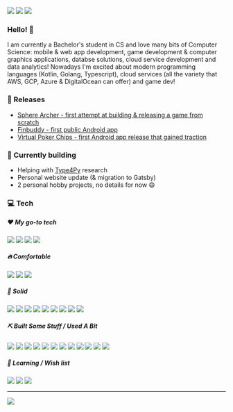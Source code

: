 <!-- TODO: cover -->

[![](https://img.shields.io/badge/-Email%20me%21-informational?style=flat&logo=gmail&color=ea4335&logoColor=ffffff)](mailto:evaldaslatoskinas@gmail.com)
[![](https://img.shields.io/badge/-Linkedin-informational?style=flat&logo=linkedin&color=0077b5&logoColor=ffffff)](https://www.linkedin.com/in/evaldas-latoskinas/)
[![](https://img.shields.io/badge/-Homepage-informational?style=flat&logo=github&color=181717&logoColor=ffffff)](https://elatoskinas.github.io/)

### Hello! 👋

I am currently a Bachelor's student in CS and love many bits of Computer Science: mobile & web app development, game development & computer graphics applications, databse solutions, cloud service development and data analytics! Nowadays I'm excited about modern programming languages (Kotlin, Golang, Typescript), cloud services (all the variety that AWS, GCP, Azure & DigitalOcean can offer) and game dev!

### 🚀 Releases
* [Sphere Archer - first attempt at building & releasing a game from scratch](https://play.google.com/store/apps/details?id=com.SphereArcher)
* [Finbuddy - first public Android app](https://play.google.com/store/apps/details?id=emporium.financecalendar&hl=en&gl=US)
* [Virtual Poker Chips - first Android app release that gained traction](https://play.google.com/store/apps/details?id=enlightenworks.VirtualPokerChips)

### 🔨 Currently building
* Helping with [Type4Py](https://arxiv.org/abs/2101.04470) research
* Personal website update (& migration to Gatsby)
* 2 personal hobby projects, no details for now 😄

### 💻 Tech

##### ❤️ My go-to tech
![](https://img.shields.io/badge/-Python-informational?style=flat&logo=Python&logoColor=white&color=000000)
![](https://img.shields.io/badge/-Java-informational?style=flat&logo=Java&logoColor=white&color=000000)
![](https://img.shields.io/badge/-Windows-informational?style=flat&logo=Windows&logoColor=white&color=000000)
![](https://img.shields.io/badge/-Unity-informational?style=flat&logo=Unity&logoColor=white&color=000000)

##### 🔥 Comfortable
![](https://img.shields.io/badge/-C%23-informational?style=flat&logo=c-sharp&logoColor=white&color=000000)
![](https://img.shields.io/badge/-HTML-informational?style=flat&logo=html5&logoColor=white&color=000000)
![](https://img.shields.io/badge/-CSS-informational?style=flat&logo=css3&logoColor=white&color=000000)

##### 💎 Solid
![](https://img.shields.io/badge/-Javascript-informational?style=flat&logo=Javascript&logoColor=white&color=000000)
![](https://img.shields.io/badge/-Typescript-informational?style=flat&logo=Typescript&logoColor=white&color=000000)
![](https://img.shields.io/badge/-C++-informational?style=flat&logo=c%2B%2B&logoColor=white&color=000000)
![](https://img.shields.io/badge/-SQLite-informational?style=flat&logo=sqlite&logoColor=white&color=000000)
![](https://img.shields.io/badge/-React-informational?style=flat&logo=React&logoColor=white&color=000000)
![](https://img.shields.io/badge/-Mac%20OSx-informational?style=flat&logo=apple&logoColor=white&color=000000)
![](https://img.shields.io/badge/-Android-informational?style=flat&logo=Android&logoColor=white&color=000000)
![](https://img.shields.io/badge/-Gradle-informational?style=flat&logo=gradle&logoColor=white&color=000000)
![](https://img.shields.io/badge/-Maven-informational?style=flat&logo=apache-maven&logoColor=white&color=000000)

##### ⛏️ Built Some Stuff / Used A Bit
![](https://img.shields.io/badge/-Scala-informational?style=flat&logo=Scala&logoColor=white&color=000000)
![](https://img.shields.io/badge/-PostgreSQL-informational?style=flat&logo=postgresql&logoColor=white&color=000000)
![](https://img.shields.io/badge/-MongoDB-informational?style=flat&logo=MongoDB&logoColor=white&color=000000)
![](https://img.shields.io/badge/-Spring-informational?style=flat&logo=Spring&logoColor=white&color=000000)
![](https://img.shields.io/badge/-AWS-informational?style=flat&logo=amazon-aws&logoColor=white&color=000000)
![](https://img.shields.io/badge/-Bash-informational?style=flat&logo=gnu-bash&logoColor=white&color=000000)
![](https://img.shields.io/badge/-Linux-informational?style=flat&logo=Linux&logoColor=white&color=000000)
![](https://img.shields.io/badge/-Assembly-informational?style=flat&logo=Linux&logoColor=white&color=000000)
![](https://img.shields.io/badge/-Electron-informational?style=flat&logo=electron&logoColor=white&color=000000)
![](https://img.shields.io/badge/-Node.js-informational?style=flat&logo=node.js&logoColor=white&color=000000)
![](https://img.shields.io/badge/-Jekyll-informational?style=flat&logo=jekyll&logoColor=white&color=000000)
![](https://img.shields.io/badge/-Spark-informational?style=flat&logo=apache-spark&logoColor=white&color=000000)

##### 📖 Learning / Wish list
![](https://img.shields.io/badge/-Kotlin-informational?style=flat&logo=kotlin&logoColor=white&color=000000)
![](https://img.shields.io/badge/-Go-informational?style=flat&logo=go&logoColor=white&color=000000)
![](https://img.shields.io/badge/-Neo4j-informational?style=flat&logo=neo4j&logoColor=white&color=000000)

---
<img align="center" src="https://github-readme-stats.vercel.app/api?username=elatoskinas&show_icons=true" />
